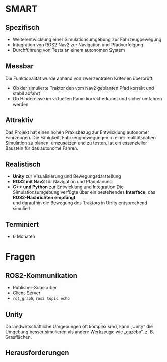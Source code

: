 # SMART 
## Spezifisch 
- Weiterentwicklung einer Simulationsumgebung zur Fahrzeugbewegung 
- Integration von ROS2 Nav2 zur Navigation und Pfadverfolgung 
- Durchführung von Tests an einem autonomen System 

## Messbar 
Die Funktionalität wurde anhand von zwei zentralen Kriterien überprüft:
- Ob der simulierte Traktor den vom Nav2 geplanten Pfad korrekt und stabil abfährt 
- Ob Hindernisse im virtuellen Raum korrekt erkannt und sicher umfahren werden 

## Attraktiv 
Das Projekt hat einen hohen Praxisbezug zur Entwicklung autonomer Fahrzeugen. 
Die Fähigkeit, Fahrzeugbewegungen in einer realitätsnahen Simulation zu planen, umzusetzen und zu testen, ist ein essenzieller Baustein für das autonome Fahren. 

## Realistisch 
- **Unity** zur Visualisierung und Bewegungsdarstellung 
- **ROS2 mit Nav2** für Navigation und Pfadplanung 
- **C++ und Python** zur Entwicklung und Integration 
Die Simulationsumgebung verfügte über ein bestehendes **Interface**, das **ROS2-Nachrichten empfängt**  
und daraufhin die Bewegung des Traktors in Unity entsprechend simuliert. 

## Terminiert 
- 6 Monaten 


# Fragen 
## ROS2-Kommunikation 
- Publisher-Subscriber 
- Client-Server 
- ``rqt_graph``, ``ros2 topic echo`` 

## Unity 
Da landwirtschaftliche Umgebungen oft komplex sind, kann „Unity“ die Umgebung besser simulieren als andere Werkzeuge wie „gazebo“, z. B. Grasflächen. 


## Herausforderungen 
